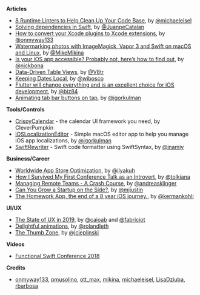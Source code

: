 **Articles**

* [8 Runtime Linters to Help Clean Up Your Code Base](https://medium.com/@michael.eisel/runtime-checking-on-ios-1234b5294998), by [@michaeleisel](https://twitter.com/michaeleisel)
* [Solving dependencies in Swift](https://medium.com/@JuanpeCatalan/solving-dependencies-in-swift-9ee6ad4a8941), by [@JuanpeCatalan](https://twitter.com/JuanpeCatalan)
* [How to convert your Xcode plugins to Xcode extensions](https://medium.freecodecamp.org/how-to-convert-your-xcode-plugins-to-xcode-extensions-ac90f32ae0e3), by [@onmyway133](https://twitter.com/onmyway133)
* [Watermarking photos with ImageMagick, Vapor 3 and Swift on macOS and Linux](https://mikemikina.com/blog/watermarking-photos-with-imagemagick-vapor-3-and-swift-on-macos-and-linux/), by [@MikeMikina](https://twitter.com/mikemikina)
* [Is your iOS app accessible? Probably not, here’s how to find out](https://medium.com/@nickbona/is-your-ios-app-accessible-probably-not-heres-how-to-tell-for-sure-2950feee9165), by [@nickbona](https://twitter.com/nickbona)
* [Data-Driven Table Views](http://www.vadimbulavin.com/data-drive-table-views/), by [@V8tr](https://twitter.com/V8tr)
* [Keeping Dates Local](https://williamboles.me/keeping-dates-local/), by [@wibosco](https://twitter.com/wibosco)
* [Flutter will change everything and is an excellent choice for iOS development](https://medium.com/coding-with-flutter/flutter-will-change-everything-and-apple-wont-do-anything-about-it-f495e7087802), by [@biz84](https://twitter.com/biz84)
* [Animating tab bar buttons on tap](https://blog.kulman.sk/animating-tab-bar-buttons/), by [@igorkulman](https://twitter.com/igorkulman)

**Tools/Controls**

* [CrispyCalendar](https://github.com/CleverPumpkin/CrispyCalendar) - the calendar UI framework you need, by CleverPumpkin
* [iOSLocalizationEditor](https://github.com/igorkulman/iOSLocalizationEditor) - Simple macOS editor app to help you manage iOS app localizations, by [@igorkulman](https://twitter.com/igorkulman)
* [SwiftRewriter](https://github.com/inamiy/SwiftRewriter) - Swift code formatter using SwiftSyntax, by [@inamiy](https://twitter.com/inamiy/)

**Business/Career**

* [Worldwide App Store Optimization](https://appmanager.io/blog/guest-article/worldwide-app-store-optimization/), by [@ilyakuh](https://twitter.com/ilyakuh)
* [How I Survived My First Conference Talk as an Introvert](https://tolkiana.com/how-i-survived-my-first-conference-talk-as-an-introvert/), by [@tolkiana](https://twitter.com/tolkiana)
* [Managing Remote Teams - A Crash Course](http://klinger.io/post/180989912140/managing-remote-teams-a-crash-course), by [@andreasklinger](https://twitter.com/andreasklinger)
* [Can You Grow a Startup on the Side?](https://justinjackson.ca/sideproject), by [@mijustin](https://twitter.com/mijustin)
* [The Homework App, the end of a 8 year iOS journey.](https://hackernoon.com/the-homework-app-the-end-of-a-8-year-ios-journey-4cc9f5c27c4f), by [@kermankohli](https://twitter.com/kermankohli)

**UI/UX**

* [The State of UX in 2019](https://trends.uxdesign.cc/2019), by [@caioab](https://twitter.com/caioab) and [@fabriciot](https://twitter.com/fabriciot)
* [Delightful animations](https://rolandleth.com/delightful-animations), by [@rolandleth](https://twitter.com/rolandleth)
* [The Thumb Zone](https://joecieplinski.com/blog/2018/12/10/the-thumb-zone/), by [@jcieplinski](https://twitter.com/jcieplinski)

**Videos**

* [Functional Swift Conference 2018](http://2018.funswiftconf.com/)

**Credits**

* [onmyway133](https://github.com/onmyway133), [pmusolino](https://www.github.com/pmusolino), [ott_max](https://github.com/max-ott), [mikina](https://www.github.com/mikina), [michaeleisel](https://github.com/michaeleisel), [LisaDziuba](https://github.com/lisadziuba), [rbarbosa](https://github.com/rbarbosa)
